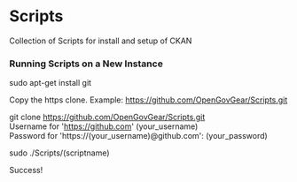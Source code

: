 Scripts
=======

Collection of Scripts for install and setup of CKAN



<h3>Running Scripts on a New Instance</h3>

sudo apt-get install git

Copy the https clone. Example: https://github.com/OpenGovGear/Scripts.git

git clone https://github.com/OpenGovGear/Scripts.git <br>
Username for 'https://github.com' (your_username) <br>
Password for 'https://(your_username)@github.com': (your_password)<br>

sudo ./Scripts/(scriptname)



Success!
